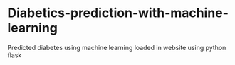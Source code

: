 # Diabetics-prediction-with-machine-learning
Predicted diabetes using machine learning loaded in website using python flask
